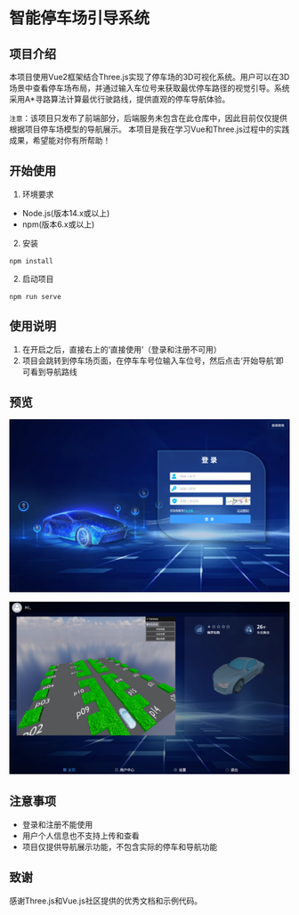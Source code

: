 # 智能停车场引导系统

## 项目介绍

本项目使用Vue2框架结合Three.js实现了停车场的3D可视化系统。用户可以在3D场景中查看停车场布局，并通过输入车位号来获取最优停车路径的视觉引导。系统采用A*寻路算法计算最优行驶路线，提供直观的停车导航体验。

`注意`：该项目只发布了前端部分，后端服务未包含在此仓库中，因此目前仅仅提供根据项目停车场模型的导航展示。
本项目是我在学习Vue和Three.js过程中的实践成果，希望能对你有所帮助！


## 开始使用

1. 环境要求
- Node.js(版本14.x或以上)
- npm(版本6.x或以上)

2. 安装
```
npm install
```

2. 启动项目
```
npm run serve
```


## 使用说明

1. 在开启之后，直接右上的‘直接使用’（登录和注册不可用）
2. 项目会跳转到停车场页面，在停车车号位输入车位号，然后点击‘开始导航’即可看到导航路线


## 预览

![alt text](./public/image/image.png)

![alt text](./public/image/image1.png)

## 注意事项

- 登录和注册不能使用
- 用户个人信息也不支持上传和查看
- 项目仅提供导航展示功能，不包含实际的停车和导航功能


## 致谢
感谢Three.js和Vue.js社区提供的优秀文档和示例代码。



